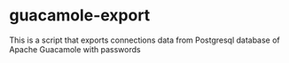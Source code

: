 # guacamole-export
This is a script that exports connections data from Postgresql database of Apache Guacamole with passwords
